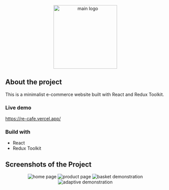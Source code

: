<p align="center">
  <img width="200" src="https://github.com/flametong/re-cafe/assets/32167273/0978a493-6915-4ea7-9dbe-8083cc3802c0" alt="main logo">
</p>

## About the project
This is a minimalist e-commerce website built with React and Redux Toolkit.

### Live demo
https://re-cafe.vercel.app/

### Build with
- React
- Redux Toolkit

## Screenshots of the Project
<p align="center">
  <img src="https://github.com/flametong/re-cafe/assets/32167273/a39b79f0-d103-40e4-b0a7-953edd4e88b4" alt="home page">
  <img src="https://github.com/flametong/re-cafe/assets/32167273/b59b1198-10c0-46e9-bddd-def7f94426c5" alt="product page">
  <img src="https://github.com/flametong/re-cafe/assets/32167273/e9e3583e-8aa6-4fad-a9fb-713edb395f41" alt="basket demonstration">
  <img src="https://github.com/flametong/re-cafe/assets/32167273/c3624053-fbd9-46a1-b0d3-589d51130bbd" alt="adaptive demonstration">
</p>

